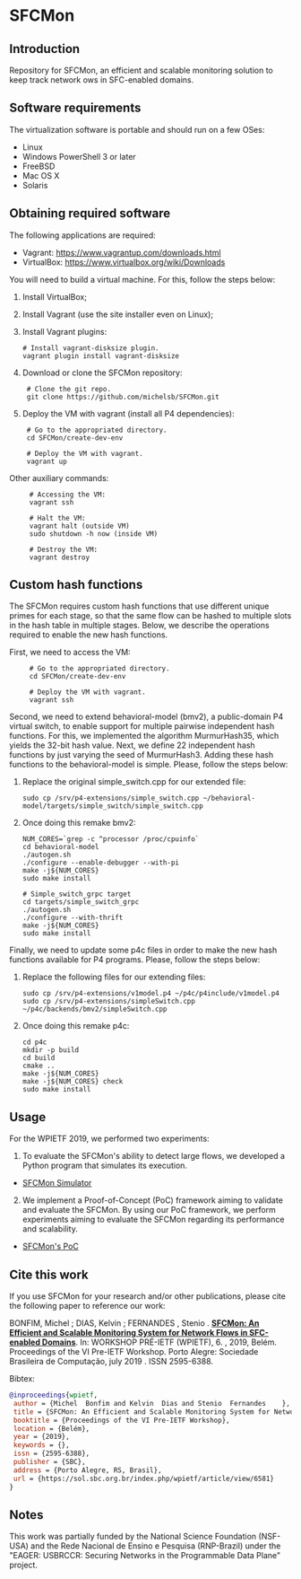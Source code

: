 # SFCMon

## Introduction

Repository for SFCMon, an efficient and scalable monitoring solution to keep track network  ows in SFC-enabled domains.

## Software requirements

The virtualization software is portable and should run on a few OSes:

  * Linux
  * Windows PowerShell 3 or later
  * FreeBSD
  * Mac OS X
  * Solaris

## Obtaining required software

The following applications are required:

  * Vagrant: https://www.vagrantup.com/downloads.html
  * VirtualBox: https://www.virtualbox.org/wiki/Downloads

You will need to build a virtual machine. For this, follow the steps below:

 1. Install VirtualBox;
 2. Install Vagrant (use the site installer even on Linux);
 3. Install Vagrant plugins:
 
        # Install vagrant-disksize plugin.
        vagrant plugin install vagrant-disksize
        
 4. Download or clone the SFCMon repository: 
 
         # Clone the git repo.
         git clone https://github.com/michelsb/SFCMon.git
 
 5. Deploy the VM with vagrant (install all P4 dependencies):
 
         # Go to the appropriated directory.
         cd SFCMon/create-dev-env

         # Deploy the VM with vagrant.
         vagrant up
 
Other auxiliary commands:

         # Accessing the VM: 
         vagrant ssh
        
         # Halt the VM: 
         vagrant halt (outside VM)
         sudo shutdown -h now (inside VM)
      
         # Destroy the VM: 
         vagrant destroy

## Custom hash functions

The SFCMon requires custom hash functions that use different unique primes for each stage, so that the same flow can be hashed to multiple slots in the hash table in multiple stages. Below, we describe the operations required to enable the new hash functions.

First, we need to access the VM:

         # Go to the appropriated directory.
         cd SFCMon/create-dev-env

         # Deploy the VM with vagrant.
         vagrant ssh

Second, we need to extend behavioral-model (bmv2), a public-domain P4 virtual switch, to enable support for multiple pairwise independent hash functions. For this, we implemented the algorithm MurmurHash35, which yields the 32-bit hash value. Next, we define 22 independent hash functions by just varying the seed of MurmurHash3. Adding these hash functions to the behavioral-model is simple. Please, follow the steps below:

 1. Replace the original simple_switch.cpp for our extended file:

        sudo cp /srv/p4-extensions/simple_switch.cpp ~/behavioral-model/targets/simple_switch/simple_switch.cpp

 2. Once doing this remake bmv2:

        NUM_CORES=`grep -c ^processor /proc/cpuinfo`
        cd behavioral-model
        ./autogen.sh
        ./configure --enable-debugger --with-pi
        make -j${NUM_CORES}
        sudo make install

        # Simple_switch_grpc target
        cd targets/simple_switch_grpc
        ./autogen.sh
        ./configure --with-thrift
        make -j${NUM_CORES}
        sudo make install

Finally, we need to update some p4c files in order to make the new hash functions available for P4 programs. Please, follow the steps below:

 1. Replace the following files for our extending files:

        sudo cp /srv/p4-extensions/v1model.p4 ~/p4c/p4include/v1model.p4
        sudo cp /srv/p4-extensions/simpleSwitch.cpp ~/p4c/backends/bmv2/simpleSwitch.cpp

 2. Once doing this remake p4c:

        cd p4c
        mkdir -p build
        cd build
        cmake ..
        make -j${NUM_CORES}
        make -j${NUM_CORES} check
        sudo make install

## Usage

For the WPIETF 2019, we performed two experiments:

 1. To evaluate the SFCMon's ability to detect large flows, we developed a Python program that simulates its execution.
* [SFCMon Simulator](./project/wpietf2019/sfcmon-simulator)
 
 2. We implement a Proof-of-Concept (PoC) framework aiming to validate and evaluate the SFCMon. By using our PoC framework, we perform experiments aiming to evaluate the SFCMon regarding its performance and scalability.
* [SFCMon's PoC](./project/wpietf2019/testbed) 

## Cite this work

If you use SFCMon for your research and/or other publications, please cite the following paper to reference our work:

BONFIM, Michel ; DIAS, Kelvin ; FERNANDES , Stenio . [**SFCMon: An Efficient and Scalable Monitoring System for Network Flows in SFC-enabled Domains**](https://sol.sbc.org.br/index.php/wpietf/article/view/6581). In: WORKSHOP PRÉ-IETF (WPIETF), 6. , 2019, Belém. Proceedings of the VI Pre-IETF Workshop. Porto Alegre: Sociedade Brasileira de Computação, july 2019 . ISSN 2595-6388. 

Bibtex:

```bibtex
@inproceedings{wpietf,
 author = {Michel  Bonfim and Kelvin  Dias and Stenio  Fernandes	},
 title = {SFCMon: An Efficient and Scalable Monitoring System for Network Flows in SFC-enabled Domains},
 booktitle = {Proceedings of the VI Pre-IETF Workshop},
 location = {Belém},
 year = {2019},
 keywords = {},
 issn = {2595-6388},
 publisher = {SBC},
 address = {Porto Alegre, RS, Brasil},
 url = {https://sol.sbc.org.br/index.php/wpietf/article/view/6581}
}
```
 
## Notes

This work was partially funded by the National Science Foundation (NSF-USA) and the Rede Nacional de Ensino e Pesquisa (RNP-Brazil) under the "EAGER: USBRCCR: Securing Networks in the Programmable Data Plane" project.
